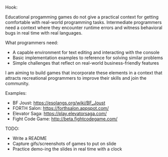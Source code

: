 Hook:

Educational progamming games do not give a practical context for getting
comfortable with real-world programming tasks. Intermediate programmers need a
context where they encounter runtime errors and witness behavioral bugs in real
time with real languages.

What programmers need:

- A capable environment for text editing and interacting with the console
- Basic implementation examples to reference for solving similar problems
- Simple challenges that reflect on real-world business-friendly features

I am aiming to build games that incorporate these elements in a context that
attracts recreational programmers to improve their skills and join the
community.

Examples:

- BF Joust: https://esolangs.org/wiki/BF_Joust
- FORTH Salon: https://forthsalon.appspot.com/
- Elevator Saga: https://play.elevatorsaga.com/
- Fight Code Game: http://beta.fightcodegame.com/

TODO:

- Write a README
- Capture gifs/screenshots of games to put on slide
- Practice demo-ing the slides in real time with a clock
